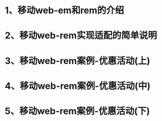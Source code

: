 # 1、移动web-em和rem的介绍
# 2、移动web-rem实现适配的简单说明
# 3、移动web-rem案例-优惠活动(上)
# 4、移动web-rem案例-优惠活动(中)
# 5、移动web-rem案例-优惠活动(下) 